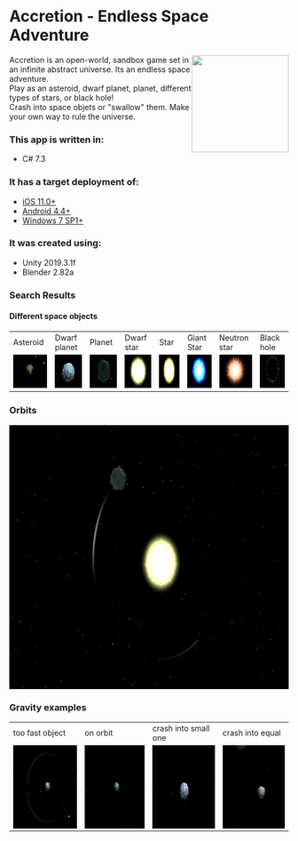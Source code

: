 # Accretion - Endless Space Adventure
<img align="right" width="175" height="175" src="https://sun9-2.userapi.com/9My18e9VAhKU90r9OtCDD0kiVht8DOvTpppsNA/vGwE7_ZnVnI.jpg">
Accretion is an open-world, sandbox game set in an infinite abstract universe. Its an endless space adventure.<br/>
Play as an asteroid, dwarf planet, planet, different types of stars, or black hole!<br/> 
Crash into space objets or "swallow" them. Make your own way to rule the universe. 
	
### This app is written in:
* C# 7.3
	
### It has a target deployment of:
* [iOS 11.0+](https://github.com/isp13/Accretion/releases/tag/v1)
* [Android 4.4+](https://play.google.com/store/apps/details?id=com.sinapsis.Space)
* [Windows 7 SP1+](https://github.com/isp13/Accretion/releases/tag/v1)
	
### It was created using:
* Unity 2019.3.1f
* Blender 2.82a

### Search Results
#### Different space objects

<table>
  <tr>
    <td>Asteroid</td>
     <td>Dwarf planet</td>
     <td>Planet</td>
    <td>Dwarf star</td>
     <td>Star</td>
     <td>Giant Star</td>
     <td>Neutron star</td>
     <td>Black hole</td>
  </tr>
  <tr>
    <td><img src="gifs/asteroid1.gif" width="100" height="60"></td>
    <td><img src="gifs/planet3.gif" width="100" height="60"></td>
    <td><img src="gifs/planet1.gif" width="100" height="60"></td>
    <td><img src="gifs/sun1.gif" width="100" height="60"></td>
    <td><img src="gifs/sun2.gif" width="100" height="60"></td>
    <td><img src="gifs/sun3.gif" width="100" height="60"></td>
    <td><img src="gifs/sun5.gif" width="100" height="60"></td>
    <td><img src="gifs/blackhole.gif" width="100" height="60"></td>
  </tr>
 </table>
 
 ### Orbits
<p align="center">
	<img align="center" width="773" height="475" src="gifs/orbit.gif">
</p>

### Gravity examples

<table>
  <tr>
    <td>too fast object</td>
     <td>on orbit</td>
     <td>crash into small one</td>
    <td>crash into equal</td>
  </tr>
  <tr>
    <td><img align="center" width="240" height="150" src="gifs/gravity1.gif"></td>
    <td><img align="center" width="240" height="150" src="gifs/gravity2.gif"></td>
    <td><img align="center" width="240" height="150" src="gifs/crash1.gif"></td>
    <td><img align="center" width="240" height="150" src="gifs/collision.gif"></td>
  </tr>
 </table>
